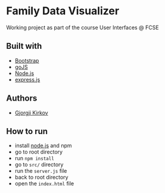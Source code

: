 # Family Data Visualizer
Working project as part of the course User Interfaces @ FCSE

## Built with 
* [Bootstrap](http://getbootstrap.com/)
* [goJS](https://gojs.net/)
* [Node.js](http://www.mockapi.io)
* [express.js](https://expressjs.com)

## Authors
* [Gjorgji Kirkov](https://github.com/kirkovg)

## How to run

* install [node.js](https://nodejs.org/en/download/) and npm
* go to root directory
* run `npm install`
* go to `src/` directory
* run the `server.js` file
* back to root directory
* open the `index.html` file